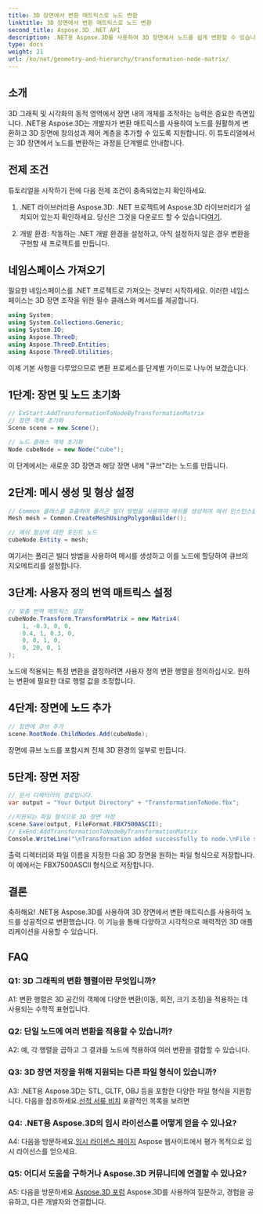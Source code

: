 ```yaml
---
title: 3D 장면에서 변환 매트릭스로 노드 변환
linktitle: 3D 장면에서 변환 매트릭스로 노드 변환
second_title: Aspose.3D .NET API
description: .NET용 Aspose.3D를 사용하여 3D 장면에서 노드를 쉽게 변환할 수 있습니다. 튜토리얼을 통해 단계별 노드 변환을 알아보세요.
type: docs
weight: 21
url: /ko/net/geometry-and-hierarchy/transformation-node-matrix/
---
```

## 소개

3D 그래픽 및 시각화의 동적 영역에서 장면 내의 개체를 조작하는 능력은 중요한 측면입니다. .NET용 Aspose.3D는 개발자가 변환 매트릭스를 사용하여 노드를 원활하게 변환하고 3D 장면에 창의성과 제어 계층을 추가할 수 있도록 지원합니다. 이 튜토리얼에서는 3D 장면에서 노드를 변환하는 과정을 단계별로 안내합니다.

## 전제 조건

튜토리얼을 시작하기 전에 다음 전제 조건이 충족되었는지 확인하세요.

1.  .NET 라이브러리용 Aspose.3D: .NET 프로젝트에 Aspose.3D 라이브러리가 설치되어 있는지 확인하세요. 당신은 그것을 다운로드 할 수 있습니다[여기](https://releases.aspose.com/3d/net/).

2. 개발 환경: 작동하는 .NET 개발 환경을 설정하고, 아직 설정하지 않은 경우 변환을 구현할 새 프로젝트를 만듭니다.

## 네임스페이스 가져오기

필요한 네임스페이스를 .NET 프로젝트로 가져오는 것부터 시작하세요. 이러한 네임스페이스는 3D 장면 조작을 위한 필수 클래스와 메서드를 제공합니다.

```csharp
using System;
using System.Collections.Generic;
using System.IO;
using Aspose.ThreeD;
using Aspose.ThreeD.Entities;
using Aspose.ThreeD.Utilities;
```

이제 기본 사항을 다루었으므로 변환 프로세스를 단계별 가이드로 나누어 보겠습니다.

## 1단계: 장면 및 노드 초기화

```csharp
// ExStart:AddTransformationToNodeByTransformationMatrix
// 장면 객체 초기화
Scene scene = new Scene();

// 노드 클래스 객체 초기화
Node cubeNode = new Node("cube");
```

이 단계에서는 새로운 3D 장면과 해당 장면 내에 "큐브"라는 노드를 만듭니다.

## 2단계: 메시 생성 및 형상 설정

```csharp
// Common 클래스를 호출하여 폴리곤 빌더 방법을 사용하여 메쉬를 생성하여 메쉬 인스턴스를 설정합니다.
Mesh mesh = Common.CreateMeshUsingPolygonBuilder(); 

// 메쉬 형상에 대한 포인트 노드
cubeNode.Entity = mesh;
```

여기서는 폴리곤 빌더 방법을 사용하여 메시를 생성하고 이를 노드에 할당하여 큐브의 지오메트리를 설정합니다.

## 3단계: 사용자 정의 번역 매트릭스 설정

```csharp
// 맞춤 번역 매트릭스 설정
cubeNode.Transform.TransformMatrix = new Matrix4(
    1, -0.3, 0, 0,
    0.4, 1, 0.3, 0,
    0, 0, 1, 0,
    0, 20, 0, 1
);        
```

노드에 적용되는 특정 변환을 결정하려면 사용자 정의 변환 행렬을 정의하십시오. 원하는 변환에 필요한 대로 행렬 값을 조정합니다.

## 4단계: 장면에 노드 추가

```csharp
// 장면에 큐브 추가
scene.RootNode.ChildNodes.Add(cubeNode);            
```

장면에 큐브 노드를 포함시켜 전체 3D 환경의 일부로 만듭니다.

## 5단계: 장면 저장

```csharp
// 문서 디렉터리의 경로입니다.
var output = "Your Output Directory" + "TransformationToNode.fbx";

//지원되는 파일 형식으로 3D 장면 저장
scene.Save(output, FileFormat.FBX7500ASCII);
// ExEnd:AddTransformationToNodeByTransformationMatrix
Console.WriteLine("\nTransformation added successfully to node.\nFile saved at " + output);
```

출력 디렉터리와 파일 이름을 지정한 다음 3D 장면을 원하는 파일 형식으로 저장합니다. 이 예에서는 FBX7500ASCII 형식으로 저장합니다.

## 결론

축하해요! .NET용 Aspose.3D를 사용하여 3D 장면에서 변환 매트릭스를 사용하여 노드를 성공적으로 변환했습니다. 이 기능을 통해 다양하고 시각적으로 매력적인 3D 애플리케이션을 사용할 수 있습니다.

## FAQ

### Q1: 3D 그래픽의 변환 행렬이란 무엇입니까?

A1: 변환 행렬은 3D 공간의 객체에 다양한 변환(이동, 회전, 크기 조정)을 적용하는 데 사용되는 수학적 표현입니다.

### Q2: 단일 노드에 여러 변환을 적용할 수 있습니까?

A2: 예, 각 행렬을 곱하고 그 결과를 노드에 적용하여 여러 변환을 결합할 수 있습니다.

### Q3: 3D 장면 저장을 위해 지원되는 다른 파일 형식이 있습니까?

 A3: .NET용 Aspose.3D는 STL, GLTF, OBJ 등을 포함한 다양한 파일 형식을 지원합니다. 다음을 참조하세요.[선적 서류 비치](https://reference.aspose.com/3d/net/) 포괄적인 목록을 보려면

### Q4: .NET용 Aspose.3D의 임시 라이선스를 어떻게 얻을 수 있나요?

 A4: 다음을 방문하세요.[임시 라이센스 페이지](https://purchase.aspose.com/temporary-license/) Aspose 웹사이트에서 평가 목적으로 임시 라이선스를 얻으세요.

### Q5: 어디서 도움을 구하거나 Aspose.3D 커뮤니티에 연결할 수 있나요?

A5: 다음을 방문하세요.[Aspose.3D 포럼](https://forum.aspose.com/c/3d/18) Aspose.3D를 사용하여 질문하고, 경험을 공유하고, 다른 개발자와 연결합니다.